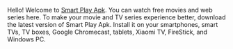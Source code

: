 Hello! Welcome to [Smart Play Apk](https://smartplayapk.net/). You can watch free movies and web series here. To make your movie and TV series experience better, download the latest version of Smart Play Apk. Install it on your smartphones, smart TVs, TV boxes, Google Chromecast, tablets, Xiaomi TV, FireStick, and Windows PC.
